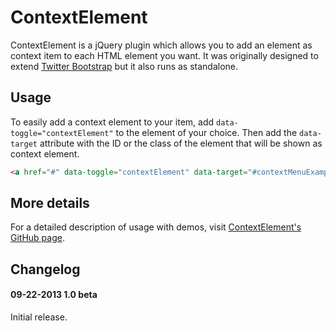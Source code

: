 ContextElement
============

ContextElement is a jQuery plugin which allows you to add an element as context item to each HTML element you want. It was originally designed to extend [Twitter Bootstrap](http://getbootstrap.com/) but it also runs as standalone.

Usage
------------
To easily add a context element to your item, add `data-toggle="contextElement"` to the element of your choice. Then add the `data-target` attribute with the ID or the class of the element that will be shown as context element.
```html
<a href="#" data-toggle="contextElement" data-target="#contextMenuExample" data-leftClick="true">Click me!</a>
```

More details
------------
For a detailed description of usage with demos, visit [ContextElement's GitHub page](http://merec.github.io/context-element).

Changelog
------------
#### 09-22-2013 1.0 beta
Initial release.
